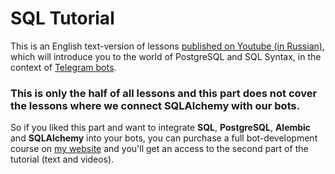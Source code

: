 # SQL Tutorial

This is an English text-version of lessons [published on Youtube (in Russian)](https://www.youtube.com/playlist?list=PLwVBSkoL97Q3q7zHVJLojlu1xs7_xdJ0c), which will introduce you to the world of PostgreSQL and SQL Syntax, in the context of [Telegram bots](https://core.telegram.org/bots/api).

### This is only the half of all lessons and this part does not cover the lessons where we connect SQLAlchemy with our bots.

So if you liked this part and want to integrate **SQL**, **PostgreSQL**, **Alembic** and **SQLAlchemy** into your bots, you can purchase a full bot-development course on [my website](https://botfather.dev/) and you'll get an access to the second part of the tutorial (text and videos).